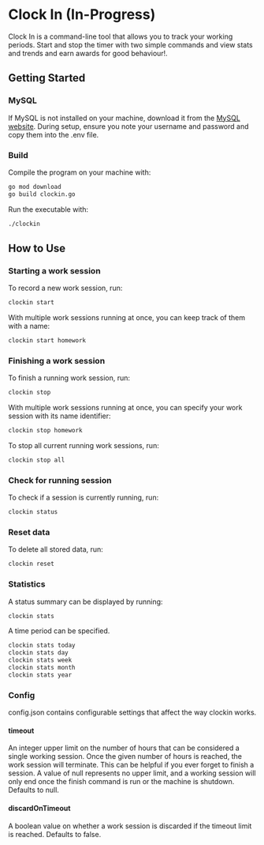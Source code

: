 # Clock In (In-Progress)

Clock In is a command-line tool that allows you to track your working periods. Start and stop the timer with two simple commands and view stats and trends and earn awards for good behaviour!.

## Getting Started

### MySQL

If MySQL is not installed on your machine, download it from the <a href="https://dev.mysql.com/downloads/mysql/">MySQL website</a>. During setup, ensure you note your username and password and copy them into the .env file.

### Build

Compile the program on your machine with:

```bash
go mod download
go build clockin.go
```

Run the executable with:

```bash
./clockin
```

## How to Use

### Starting a work session

To record a new work session, run:

```bash
clockin start
```

With multiple work sessions running at once, you can keep track of them with a name:

```bash
clockin start homework
```

### Finishing a work session

To finish a running work session, run:

```bash
clockin stop
```

With multiple work sessions running at once, you can specify your work session with its name identifier:

```bash
clockin stop homework
```

To stop all current running work sessions, run:

```bash
clockin stop all
```

### Check for running session

To check if a session is currently running, run:

```bash
clockin status
```

### Reset data

To delete all stored data, run:

```bash
clockin reset
```

### Statistics

A status summary can be displayed by running:

```bash
clockin stats
```

A time period can be specified.

```bash
clockin stats today
clockin stats day
clockin stats week
clockin stats month
clockin stats year
```

### Config

config.json contains configurable settings that affect the way clockin works.

#### timeout

An integer upper limit on the number of hours that can be considered a single working session. Once the given number of hours is reached, the work session will terminate. This can be helpful if you ever forget to finish a session. A value of null represents no upper limit, and a working session will only end once the finish command is run or the machine is shutdown. Defaults to null.

#### discardOnTimeout

A boolean value on whether a work session is discarded if the timeout limit is reached. Defaults to false.

